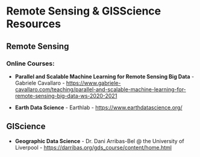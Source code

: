 # Remote Sensing & GISScience Resources

## Remote Sensing
### Online Courses:
- **Parallel and Scalable Machine Learning for Remote Sensing Big Data** - Gabriele Cavallaro - https://www.gabriele-cavallaro.com/teaching/parallel-and-scalable-machine-learning-for-remote-sensing-big-data-ws-2020-2021

- **Earth Data Science** - Earthlab - https://www.earthdatascience.org/

## GIScience
- **Geographic Data Science** - Dr. Dani Arribas-Bel @ the University of Liverpool - https://darribas.org/gds_course/content/home.html